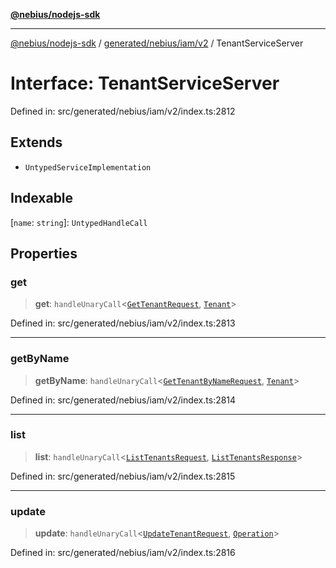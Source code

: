[**@nebius/nodejs-sdk**](../../../../../README.md)

---

[@nebius/nodejs-sdk](../../../../../README.md) / [generated/nebius/iam/v2](../README.md) / TenantServiceServer

# Interface: TenantServiceServer

Defined in: src/generated/nebius/iam/v2/index.ts:2812

## Extends

- `UntypedServiceImplementation`

## Indexable

\[`name`: `string`\]: `UntypedHandleCall`

## Properties

### get

> **get**: `handleUnaryCall`\<[`GetTenantRequest`](GetTenantRequest.md), [`Tenant`](Tenant.md)\>

Defined in: src/generated/nebius/iam/v2/index.ts:2813

---

### getByName

> **getByName**: `handleUnaryCall`\<[`GetTenantByNameRequest`](GetTenantByNameRequest.md), [`Tenant`](Tenant.md)\>

Defined in: src/generated/nebius/iam/v2/index.ts:2814

---

### list

> **list**: `handleUnaryCall`\<[`ListTenantsRequest`](ListTenantsRequest.md), [`ListTenantsResponse`](ListTenantsResponse.md)\>

Defined in: src/generated/nebius/iam/v2/index.ts:2815

---

### update

> **update**: `handleUnaryCall`\<[`UpdateTenantRequest`](UpdateTenantRequest.md), [`Operation`](../../../common/v1/interfaces/Operation.md)\>

Defined in: src/generated/nebius/iam/v2/index.ts:2816
